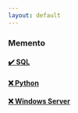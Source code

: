 ```yaml
---
layout: default
---
```


### Memento
#### [✔️ SQL](pages/memento-sql.md)
#### [❌ Python](pages/memento-python.md)
#### [❌ Windows Server](pages/memento-windowsServer.md)
